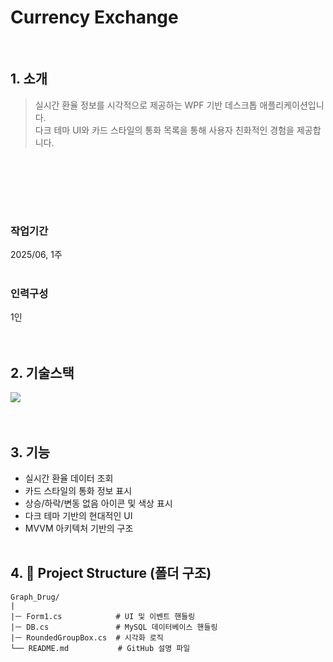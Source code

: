 # Currency Exchange
<br />

## 1. 소개
> 실시간 환율 정보를 시각적으로 제공하는 WPF 기반 데스크톱 애플리케이션입니다. <br />
> 다크 테마 UI와 카드 스타일의 통화 목록을 통해 사용자 친화적인 경험을 제공합니다.


<br /> <br />

<br /> <br />

### 작업기간
2025/06, 1주
<br /><br />

### 인력구성
1인
<br /><br /><br />

## 2. 기술스택

<img src ="https://img.shields.io/badge/C_sharp-003545.svg?&style=for-the-badge&logo=Csharp&logoColor=brown"/>  <br /><br /> <br />

## 3. 기능 
- 실시간 환율 데이터 조회
- 카드 스타일의 통화 정보 표시
- 상승/하락/변동 없음 아이콘 및 색상 표시
- 다크 테마 기반의 현대적인 UI
- MVVM 아키텍처 기반의 구조
<br /><br />

## 4. 📂 Project Structure (폴더 구조)
```
Graph_Drug/
|     
|ㅡ Form1.cs            # UI 및 이벤트 핸들링
|ㅡ DB.cs               # MySQL 데이터베이스 핸들링    
|ㅡ RoundedGroupBox.cs  # 시각화 로직 
└── README.md           # GitHub 설명 파일
```
<br /><br />

